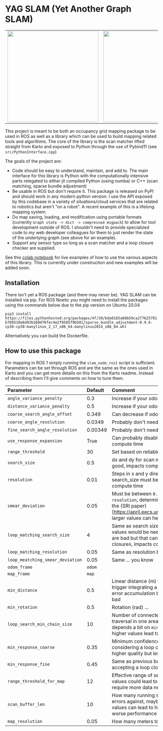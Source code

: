 # YAG SLAM (Yet Another Graph SLAM)

<table>
<tr>
<td><img src="https://github.com/safijari/yag-slam/assets/5191844/bf384bba-073f-450d-9490-63a302fa11e9" width="300" height="300"/> </td>
<td><img src="https://user-images.githubusercontent.com/5191844/64484217-e443fe80-d1c3-11e9-8f27-9fa95e7b845b.png" width="300" height="300"/></td>
</tr>
</table>

This project is meant to be both an occupancy grid mapping package to be used in ROS as well as a library which can be used to build mapping related tools and algorithms. The core of the library is the scan matcher lifted straight from Karto and exposed to Python through the use of Pybind11 (see `src/PythonInterface.cpp`)

The goals of the project are:
- Code should be easy to understand, maintain, and add to. The main interface for this library is Python with the computationally intensive parts relegated to either jit compiled Python (using numba) or C++ (scan matching, sparse bundle adjustment) 
- Be usable in ROS but don't require it. This package is released on PyPI and should work in any modern python version. I use the API exposed by this codebase in a variety of situations/cloud services that are related to robotics but aren't "on a robot". A recent example of this is a lifelong mapping system.
- Do map saving, loading, and modification using portable formats (currently `Graph state -> dict -> compressed msgpack`) to allow for tool development outside of ROS. I shouldn't need to provide specialized code to my web developer colleagues for them to just render the state of the underlying graph (see above for an example).
- Support any sensor type so long as a scan matcher and a loop closure checker are supplied.

See this [colab notebook](https://colab.research.google.com/drive/1aRWEo1zC9_3JGv1zg_DOmhNwHoUCXfdh#scrollTo=75chReEdmlmN) for live examples of how to use the various aspects of this library. This is currently under construction and new examples will be added soon.

## Installation
There isn't yet a ROS package (and there may never be). YAG SLAM can be installed via pip. For ROS Noetic you might need to install the packages using the commands below due to the pip version on Ubuntu 20.04

```pip3 install https://files.pythonhosted.org/packages/4f/39/bda0165a68b59ca277625791b788510a6d93b160476fec4e2f0585f9b581/sparse_bundle_adjustment-0.9.6-cp38-cp38-manylinux_2_17_x86_64.manylinux2014_x86_64.whl```

Alternatively you can build the Dockerfile.

## How to use this package
For mapping in ROS 1 simply running the `slam_node_ros1` script is sufficient. Parameters can be set through ROS and are the same as the ones used in Karto and you can get more details on this from the Karto readme. Instead of describing them I'll give comments on how to tune them.

| Parameter                        | Default | Comment                                                                                                                                                                                                          |
|:---------------------------------|:--------|:-----------------------------------------------------------------------------------------------------------------------------------------------------------------------------------------------------------------|
| `angle_variance_penalty`         | 0.3     | Increase if your odom is good                                                                                                                                                                                    |
| `distance_variance_penalty`      | 0.5     | Increase if your odom is good                                                                                                                                                                                    |
| `coarse_search_angle_offset`     | 0.349   | Can decrease if odom is good, impacts compute time                                                                                                                                                               |
| `coarse_angle_resolution`        | 0.0349  | Probably don't need to change this                                                                                                                                                                               |
| `fine_search_angle_resolution`   | 0.00349 | Probably don't need to change this                                                                                                                                                                               |
| `use_response_expansion`         | True    | Can probably disable is odom is good, can increase compute time                                                                                                                                                  |
| `range_threshold`                | 30      | Set based on reliable range for your sensor                                                                                                                                                                      |
| `search_size`                    | 0.5     | dx and dy for scan matcher, can decrease if odom is good, impacts compute time                                                                                                                                   |
| `resolution`                     | 0.01    | Steps in x and y direction for scan matcher, search_size must be an integer multiple, impacts compute time                                                                                                       |
| `smear_deviation`                | 0.05    | Must be between `0.5 * resolution` and `10 * resolution`, determines size of gaussian described in the (SRI paper)[https://april.eecs.umich.edu/pdfs/olson2009icra.pdf], larger values can help when odom is bad |
| `loop_matching_search_size`      | 4       | Same as search size but for finding loops, larger values would be needed if odom and sensor quality are bad but that can also lead to more incorrect loop closures, impacts compute time                         |
| `loop_matching_resolution`       | 0.05    | Same as resolution but for loop search                                                                                                                                                                           |
| `loop_meatching_smear_deviation` | 0.05    | Same ... you know                                                                                                                                                                                                |
| `odom_frame`                     | `odom`  |                                                                                                                                                                                                                  |
| `map_frame`                      | `map`   |                                                                                                                                                                                                                  |
| `min_distance`                   | 0.5     | Linear distance (m) that the robot must travel to trigger integrating a scan, smaller values could lead to error accumulation but might be needed if odom is bad                                                 |
| `min_rotation`                   | 0.5     | Rotation (rad) ...                                                                                                                                                                                               |
| `loop_search_min_chain_size`     | 10      | Number of connected together scans from a previous traversal in one area to consider for loop closure, depends a bit on `min_distance` and `min_rotation`, higher values lead to less likely loop closures       |
| `min_response_coarse`            | 0.35    | Minimum confidence of loop closure scan matcher for considering a loop closure, larger values lead to higher quality but less likely loop closures                                                               |
| `min_response_fine`              | 0.45    | Same as previous but for the second stage of accepting a loop closure candidate                                                                                                                                  |
| `range_threshold_for_map`        | 12      | Effective range of sensor for creating the map. Larger values could lead to a less clean map, smaller values require more data near all obstacles                                                                |
| `scan_buffer_len`                | 10      | How many running scans to keep to correct odom errors against, maybe don't decrease this, larger values can lead to higher compute time and possibly worse performance as well                                   |
| `map_resolution`                 | 0.05    | How many meters to a pixel in the final map                                                                                                                                                                      |
